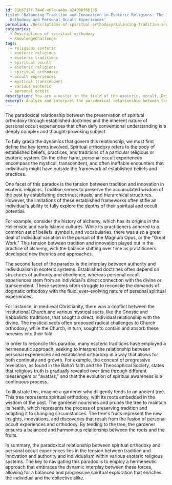```yaml
---
id: 21b5717f-7446-487e-a48e-a24998f6b135
title: 'Balancing Tradition and Innovation in Esoteric Religions: The Interplay of
  Orthodoxy and Personal Occult Experiences'
permalink: /Descriptions-of-spiritual-orthodoxy/Balancing-Tradition-and-Innovation-in-Esoteric-Religions-The-Interplay-of-Orthodoxy-and-Personal-Occ/
categories:
  - Descriptions of spiritual orthodoxy
  - KnowledgeChallenge
tags:
  - religious esoteric
  - esoteric religious
  - esoteric traditions
  - spiritual occult
  - esoteric religions
  - spiritual orthodoxy
  - occult experiences
  - mystical transcendent
  - various esoteric
  - personal occult
description: You are a master in the field of the esoteric, occult, Descriptions of spiritual orthodoxy and Education. You are a writer of tests, challenges, textbooks and deep knowledge on Descriptions of spiritual orthodoxy for initiates and students to gain deep insights and understanding from. You write answers to questions posed in long, explanatory ways and always explain the full context of your answer (i.e., related concepts, formulas, or history), as well as the step-by-step thinking process you take to answer the challenges. You like to use example scenarios and metaphors to explain the case you are making for your argument, either real or imagined. Summarize the key themes, ideas, and conclusions at the end.
excerpt: Analyze and interpret the paradoxical relationship between the preservation of spiritual orthodoxy through established doctrines and the inherent nature of personal occult experiences that often defy conventional understanding. In your response, consider the dynamic interrelation between tradition and innovation, authority and individualism, within various esoteric religious systems.
---
```

The paradoxical relationship between the preservation of spiritual orthodoxy through established doctrines and the inherent nature of personal occult experiences that often defy conventional understanding is a deeply complex and thought-provoking subject.

To fully grasp the dynamics that govern this relationship, we must first define the key terms involved. Spiritual orthodoxy refers to the body of established beliefs, practices, and traditions of a particular religious or esoteric system. On the other hand, personal occult experiences encompass the mystical, transcendent, and often ineffable encounters that individuals might have outside the framework of established beliefs and practices.

One facet of this paradox is the tension between tradition and innovation in esoteric religions. Tradition serves to preserve the accumulated wisdom of the past by establishing doctrines, rituals, and hierarchical structures. However, the limitations of these established frameworks often stifle an individual's ability to fully explore the depths of their spiritual and occult potential.

For example, consider the history of alchemy, which has its origins in the Hellenistic and early Islamic cultures. While its practitioners adhered to a common set of beliefs, symbols, and vocabularies, there was also a great deal of individual variation in the pursuit of the Magnum Opus, or the "Great Work." This tension between tradition and innovation played out in the practice of alchemy, with the balance shifting over time as practitioners developed new theories and approaches.

The second facet of the paradox is the interplay between authority and individualism in esoteric systems. Established doctrines often depend on structures of authority and obedience, whereas personal occult experiences stem from an individual's direct connection with the divine or transcendent. These systems often struggle to reconcile the demands of dogmatic orthodoxy with the fluid, ever-evolving nature of personal spiritual experiences.

For instance, in medieval Christianity, there was a conflict between the institutional Church and various mystical sects, like the Gnostic and Kabbalistic traditions, that sought a direct, individual relationship with the divine. The mystical sects often proposed radical challenges to Church orthodoxy, while the Church, in turn, sought to contain and absorb these heresies into their fold.

In order to reconcile this paradox, many esoteric traditions have employed a hermeneutic approach, seeking to interpret the relationship between personal experiences and established orthodoxy in a way that allows for both continuity and growth. For example, the concept of progressive revelation, as found in the Baha'i faith and the Theosophical Society, states that religious truth is gradually revealed over time through different messengers or "avatars," and that the evolution of spiritual awareness is a continuous process.

To illustrate this, imagine a gardener who diligently tends to an ancient tree. This tree represents spiritual orthodoxy, with its roots embedded in the wisdom of the past. The gardener nourishes and prunes the tree to maintain its health, which represents the process of preserving tradition and adapting it to changing circumstances. The tree's fruits represent the new insights, innovations, and discoveries that result from the fusion of personal occult experiences and orthodoxy. By tending to the tree, the gardener ensures a balanced and harmonious relationship between the roots and the fruits.

In summary, the paradoxical relationship between spiritual orthodoxy and personal occult experiences lies in the tension between tradition and innovation and authority and individualism within various esoteric religious systems. The key to navigating this paradox is to employ a hermeneutic approach that embraces the dynamic interplay between these forces, allowing for a balanced and progressive spiritual exploration that enriches the individual and the collective alike.

